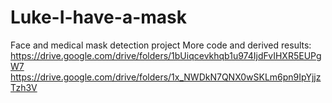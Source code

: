 # Luke-I-have-a-mask
Face and medical mask detection project
More code and derived results:
https://drive.google.com/drive/folders/1bUiqcevkhqb1u974IjdFvIHXR5EUPgW7
https://drive.google.com/drive/folders/1x_NWDkN7QNX0wSKLm6pn9IpYjjzTzh3V
